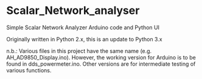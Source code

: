 # Scalar_Network_analyser
Simple Scalar Network Analyzer Arduino code and Python UI

Originally written in Python 2.x, this is an update to Python 3.x

n.b.: Various files in this project have the same name (e.g. AH_AD9850_Display.ino).  However, the working version for Arduino
is to be found in dds_powermeter.ino.  Other versions are for intermediate testing of various functions.
